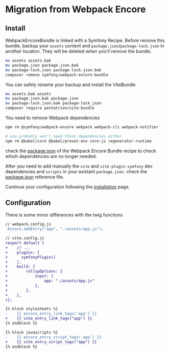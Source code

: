 # Migration from Webpack Encore

## Install

WebpackEncoreBundle is linked with a Symfony Recipe. Before remove this bundle, backup your `assets` content and `package.json`/`package-lock.json` in another location. They will be deleted when you'll remove the bundle.

```bash
mv assets assets.bak
mv package.json package.json.bak
mv package-lock.json package-lock.json.bak
composer remove symfony/webpack-encore-bundle
```

You can safely rename your backup and install the ViteBundle
```bash
mv assets.bak assets
mv package.json.bak package.json
mv package-lock.json.bak package-lock.json
composer require pentatrion/vite-bundle
```

You need to remove Webpack dependencies
```bash
npm rm @symfony/webpack-encore webpack webpack-cli webpack-notifier

# you probably won't need those dependencies either
npm rm @babel/core @babel/preset-env core-js regenerator-runtime
```
check the [package.json](https://github.com/symfony/recipes/blob/main/symfony/webpack-encore-bundle/2.0/package.json) of the Webpack Encore Bundle recipe to check which dependencies are no longer needed.

After you need to add manually the `vite` and `vite-plugin-symfony` dev dependencies and `scripts` in your existant `package.json`. check the [package.json](https://github.com/lhapaipai/vite-bundle/blob/main/install/package.json) reference file.

Continue your configuration following the [installation](/guide/installation.html#installation) page.


## Configuration

There is some minor differences with the twig functions

```diff
// webpack.config.js
-Encore.addEntry("app", "./assets/app.js");
```

```diff
// vite.config.js
+export default {
+    // ...
+    plugins: [
+      symfonyPlugin()
+    ],
+    build: {
+        rollupOptions: {
+            input: {
+                app: "./assets/app.js"
+            },
+        },
+    },
+};
```

```diff
{% block stylesheets %}
-    {{ encore_entry_link_tags('app') }}
+    {{ vite_entry_link_tags("app") }}
{% endblock %}

{% block javascripts %}
-    {{ encore_entry_script_tags('app') }}
+    {{ vite_entry_script_tags("app") }}
{% endblock %}
```


